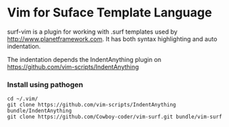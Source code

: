 Vim for Suface Template Language
================================

surf-vim is a plugin for working with .surf templates used by http://www.planetframework.com. It has both syntax highlighting and auto indentation.

The indentation depends the IndentAnything plugin on https://github.com/vim-scripts/IndentAnything


### Install using pathogen

    cd ~/.vim/
    git clone https://github.com/vim-scripts/IndentAnything bundle/IndentAnything
    git clone https://github.com/Cowboy-coder/vim-surf.git bundle/vim-surf
